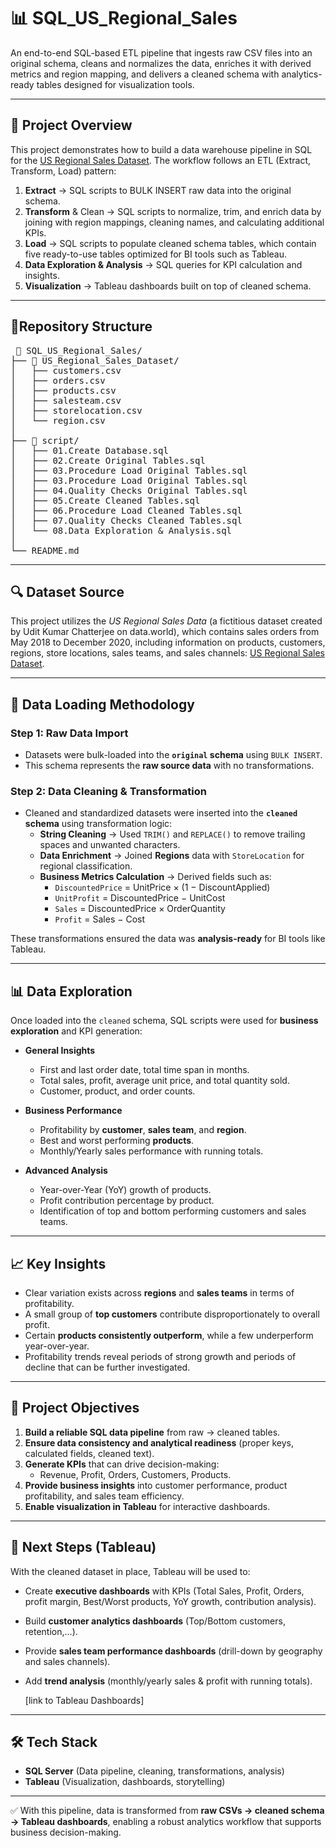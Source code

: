 # 📊 SQL_US_Regional_Sales
An end-to-end SQL-based ETL pipeline that ingests raw CSV files into an original schema, cleans and normalizes the data, enriches it with derived metrics and region mapping, and delivers a cleaned schema with analytics-ready tables designed for visualization tools.

---

## 📌 Project Overview

This project demonstrates how to build a data warehouse pipeline in SQL for the [US Regional Sales Dataset](https://data.world/dataman-udit/us-regional-sales-dat).
The workflow follows an ETL (Extract, Transform, Load) pattern:
1. <b>Extract</b> → SQL scripts to BULK INSERT raw data into the original schema.
2. <b>Transform</b> & Clean → SQL scripts to normalize, trim, and enrich data by joining with region mappings, cleaning names, and calculating additional KPIs.
3. <b>Load</b> → SQL scripts to populate cleaned schema tables, which contain five ready-to-use tables optimized for BI tools such as Tableau.
4. <b>Data Exploration & Analysis</b> → SQL queries for KPI calculation and insights.
5. <b>Visualization</b> → Tableau dashboards built on top of cleaned schema.

--- 
## 📁Repository Structure

<pre> 📁 SQL_US_Regional_Sales/
├── 📁 US_Regional_Sales_Dataset/
│   ├── customers.csv
│   ├── orders.csv
│   ├── products.csv
│   ├── salesteam.csv
│   ├── storelocation.csv
│   └── region.csv
│
├── 📁 script/
│   ├── 01.Create Database.sql
│   ├── 02.Create Original Tables.sql
│   ├── 03.Procedure Load Original Tables.sql
│   ├── 03.Procedure Load Original Tables.sql
│   ├── 04.Quality Checks Original Tables.sql
│   ├── 05.Create Cleaned Tables.sql
│   ├── 06.Procedure Load Cleaned Tables.sql
│   ├── 07.Quality Checks Cleaned Tables.sql
│   └── 08.Data Exploration & Analysis.sql
│
└── README.md </pre> 

---

## 🔍 Dataset Source
This project utilizes the *US Regional Sales Data* (a fictitious dataset created by Udit Kumar Chatterjee on data.world), which contains sales orders from May 2018 to December 2020, including information on products, customers, regions, store locations, sales teams, and sales channels: [US Regional Sales Dataset](https://data.world/dataman-udit/us-regional-sales-dat).

---

## 📁 Data Loading Methodology

### Step 1: Raw Data Import
- Datasets were bulk-loaded into the **`original` schema** using `BULK INSERT`.  
- This schema represents the **raw source data** with no transformations.  

### Step 2: Data Cleaning & Transformation  
- Cleaned and standardized datasets were inserted into the **`cleaned` schema** using transformation logic:  
  - **String Cleaning** → Used `TRIM()` and `REPLACE()` to remove trailing spaces and unwanted characters.  
  - **Data Enrichment** → Joined **Regions** data with `StoreLocation` for regional classification.  
  - **Business Metrics Calculation** → Derived fields such as:  
    - `DiscountedPrice` = UnitPrice × (1 − DiscountApplied)  
    - `UnitProfit` = DiscountedPrice − UnitCost  
    - `Sales` = DiscountedPrice × OrderQuantity  
    - `Profit` = Sales − Cost  

These transformations ensured the data was **analysis-ready** for BI tools like Tableau.  

---

## 📊 Data Exploration

Once loaded into the `cleaned` schema, SQL scripts were used for **business exploration** and KPI generation:  

- **General Insights**
  - First and last order date, total time span in months.  
  - Total sales, profit, average unit price, and total quantity sold.  
  - Customer, product, and order counts.  

- **Business Performance**
  - Profitability by **customer**, **sales team**, and **region**.  
  - Best and worst performing **products**.  
  - Monthly/Yearly sales performance with running totals.  

- **Advanced Analysis**
  - Year-over-Year (YoY) growth of products.  
  - Profit contribution percentage by product.  
  - Identification of top and bottom performing customers and sales teams.  

---

## 📈 Key Insights  

- Clear variation exists across **regions** and **sales teams** in terms of profitability.  
- A small group of **top customers** contribute disproportionately to overall profit.  
- Certain **products consistently outperform**, while a few underperform year-over-year.  
- Profitability trends reveal periods of strong growth and periods of decline that can be further investigated.  

---

## 🎯 Project Objectives  

1. **Build a reliable SQL data pipeline** from raw → cleaned tables.  
2. **Ensure data consistency and analytical readiness** (proper keys, calculated fields, cleaned text).  
3. **Generate KPIs** that can drive decision-making:  
   - Revenue, Profit, Orders, Customers, Products.  
4. **Provide business insights** into customer performance, product profitability, and sales team efficiency.  
5. **Enable visualization in Tableau** for interactive dashboards.  

---

## 🔮 Next Steps (Tableau)  

With the cleaned dataset in place, Tableau will be used to:  
- Create **executive dashboards** with KPIs (Total Sales, Profit, Orders, profit margin, Best/Worst products, YoY growth, contribution analysis).  
- Build **customer analytics dashboards** (Top/Bottom customers, retention,...).  
- Provide **sales team performance dashboards** (drill-down by geography and sales channels).  
- Add **trend analysis** (monthly/yearly sales & profit with running totals).

  [link to Tableau Dashboards]

---

## 🛠 Tech Stack  
- **SQL Server** (Data pipeline, cleaning, transformations, analysis)  
- **Tableau** (Visualization, dashboards, storytelling)  

---

✅ With this pipeline, data is transformed from **raw CSVs → cleaned schema → Tableau dashboards**, enabling a robust analytics workflow that supports business decision-making.  
